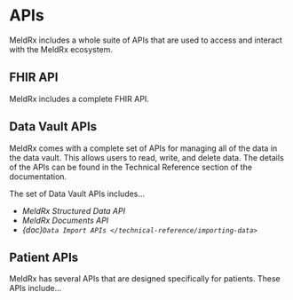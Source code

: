 # APIs

MeldRx includes a whole suite of APIs that are used to access and interact with the MeldRx ecosystem.

## FHIR API

MeldRx includes a complete FHIR API.

## Data Vault APIs

MeldRx comes with a complete set of APIs for managing all of the data in the data vault.
This allows users to read, write, and delete data.
The details of the APIs can be found in the Technical Reference section of the documentation.

The set of Data Vault APIs includes...
- *MeldRx Structured Data API*
- *MeldRx Documents API*
- *{doc}`Data Import APIs </technical-reference/importing-data>`*

## Patient APIs

MeldRx has several APIs that are designed specifically for patients.
These APIs include...
